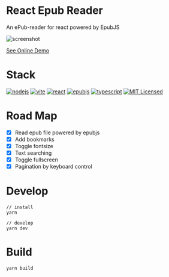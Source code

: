 # React Epub Reader

An ePub-reader for react powered by EpubJS

![screenshot](https://pic.rmb.bdstatic.com/bjh/5e27dac900d64942728e8e2fec6de9bb.png)

[See Online Demo](http://react-epub-reader.huzerui.com)

# Stack
[![nodejs](https://img.shields.io/badge/node-%3E=12.0.0-blue.svg?longCache=true)](https://nodejs.org/en/)
[![vite](https://img.shields.io/badge/vite-%5E2.5.4-blue.svg?longCache=true)](https://vitejs.dev/)
[![react](https://img.shields.io/badge/react-^17.0.0-blue.svg?longCache=true)](https://facebook.github.io/react/)
[![epubjs](https://img.shields.io/badge/epubjs-^0.3.88-blue.svg?longCache=true)](https://github.com/futurepress/epub.js)
[![typescript](https://img.shields.io/badge/typescript-^4.3.2-blue.svg?longCache=true)](https://github.com/microsoft/TypeScript)
[![MIT Licensed](https://img.shields.io/badge/License-MIT-blue.svg?style=flat)](https://opensource.org/licenses/MIT)


# Road Map

-   [x] Read epub file powered by epubjs
-   [x] Add bookmarks
-   [x] Toggle fontsize
-   [x] Text searching
-   [x] Toggle fullscreen
-   [x] Pagination by keyboard control

# Develop

```
// install
yarn

// develop
yarn dev
```

# Build

```
yarn build
```
